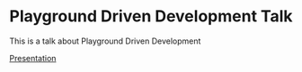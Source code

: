 # Playground Driven Development Talk

This is a talk about Playground Driven Development

[Presentation](https://gitpitch.com/amadeu01/talks/playground-driven-development)